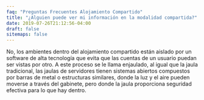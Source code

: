 ```yaml
---
faq: "Preguntas Frecuentes Alojamiento Compartido"
title: "¿Alguien puede ver mi información en la modalidad compartida?"
date: 2019-07-26T21:12:56-04:00
draft: false
sitemaps: false
---
```


No, los ambientes dentro del alojamiento compartido están aislado por un software de alta tecnología que evita que las cuentas de un usuario puedan ser vistas por otro. A este proceso se le llama enjaulado, al igual que la jaula tradicional, las jaulas de servidores tienen sistemas abiertos compuestos por barras de metal o estructuras similares, donde la luz y el aire pueden moverse a través del gabinete, pero donde la jaula proporciona seguridad efectiva para lo que hay dentro.